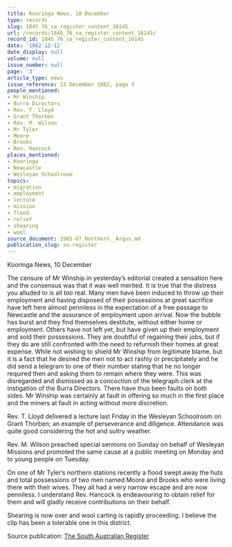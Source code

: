 ```yaml
---
title: Kooringa News, 10 December
type: records
slug: 1845_76_sa_register_content_16145
url: /records/1845_76_sa_register_content_16145/
record_id: 1845_76_sa_register_content_16145
date: '1862-12-12'
date_display: null
volume: null
issue_number: null
page: '3'
article_type: news
issue_reference: 12 December 1862, page 3
people_mentioned:
- Mr Winship
- Burra Directors
- Rev. T. Lloyd
- Grant Thorben
- Rev. M. Wilson
- Mr Tyler
- Moore
- Brooks
- Rev. Hancock
places_mentioned:
- Kooringa
- Newcastle
- Wesleyan Schoolroom
topics:
- migration
- employment
- lecture
- mission
- flood
- relief
- shearing
- wool
source_document: 1985-87_Northern__Argus.md
publication_slug: sa-register
---
```


Kooringa News, 10 December

The censure of Mr Winship in yesterday’s editorial created a sensation here and the consensus was that it was well merited.  It is true that the distress you alluded to is all too real.  Many men have been induced to throw up their employment and having disposed of their possessions at great sacrifice have left here almost penniless in the expectation of a free passage to Newcastle and the assurance of employment upon arrival.  Now the bubble has burst and they find themselves destitute, without either home or employment.  Others have not left yet, but have given up their employment and sold their possessions.  They are doubtful of regaining their jobs, but if they do are still confronted with the need to refurnish their homes at great expense.  While not wishing to shield Mr Winship from legitimate blame, but it is a fact that he desired the men not to act rashly or precipitately and he did send a telegram to one of their number stating that he no longer required then and asking them to remain where they were.  This was disregarded and dismissed as a concoction of the telegraph clerk at the instigation of the Burra Directors.   There have thus been faults on both sides.  Mr Winship was certainly at fault in offering so much in the first place and the miners at fault in acting without more discretion.

Rev. T. Lloyd delivered a lecture last Friday in the Wesleyan Schoolroom on Grant Thorben; an example of perseverance and diligence.  Attendance was quite good considering the hot and sultry weather.

Rev. M. Wilson preached special sermons on Sunday on behalf of Wesleyan Missions and promoted the same cause at a public meeting on Monday and to young people on Tuesday.

On one of Mr Tyler’s northern stations recently a flood swept away the huts and total possessions of two men named Moore and Brooks who were living there with their wives.  They all had a very narrow escape and are now penniless.  I understand Rev. Hancock is endeavouring to obtain relief for them and will gladly receive contributions on their behalf.

Shearing is now over and wool carting is rapidly proceeding.  I believe the clip has been a tolerable one in this district.

Source publication: [The South Australian Register](/publications/sa-register/)
